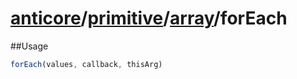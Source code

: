 # [anticore](../../../../../#reference)/[primitive](../../#reference)/[array](../#reference)/<a name="reference">forEach</a>

##Usage

```js
forEach(values, callback, thisArg)
```